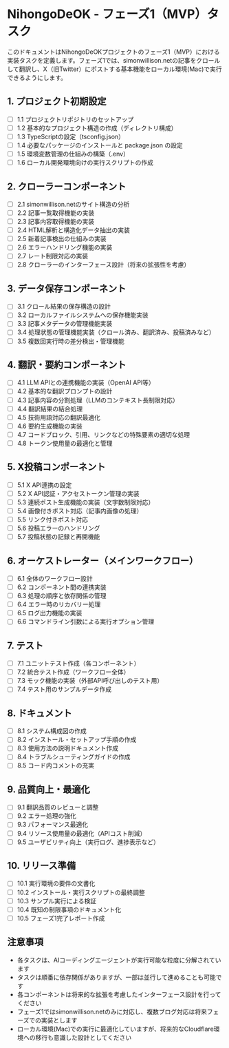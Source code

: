 # NihongoDeOK - フェーズ1（MVP）タスク

このドキュメントはNihongoDeOKプロジェクトのフェーズ1（MVP）における実装タスクを定義します。フェーズ1では、simonwillison.netの記事をクロールして翻訳し、X（旧Twitter）にポストする基本機能をローカル環境(Mac)で実行できるようにします。

## 1. プロジェクト初期設定

- [ ] 1.1 プロジェクトリポジトリのセットアップ
- [ ] 1.2 基本的なプロジェクト構造の作成（ディレクトリ構成）
- [ ] 1.3 TypeScriptの設定（tsconfig.json）
- [ ] 1.4 必要なパッケージのインストールと package.json の設定
- [ ] 1.5 環境変数管理の仕組みの構築（.env）
- [ ] 1.6 ローカル開発環境向けの実行スクリプトの作成

## 2. クローラーコンポーネント

- [ ] 2.1 simonwillison.netのサイト構造の分析
- [ ] 2.2 記事一覧取得機能の実装
- [ ] 2.3 記事内容取得機能の実装
- [ ] 2.4 HTML解析と構造化データ抽出の実装
- [ ] 2.5 新着記事検出の仕組みの実装
- [ ] 2.6 エラーハンドリング機能の実装
- [ ] 2.7 レート制限対応の実装
- [ ] 2.8 クローラーのインターフェース設計（将来の拡張性を考慮）

## 3. データ保存コンポーネント

- [ ] 3.1 クロール結果の保存構造の設計
- [ ] 3.2 ローカルファイルシステムへの保存機能実装
- [ ] 3.3 記事メタデータの管理機能実装
- [ ] 3.4 処理状態の管理機能実装（クロール済み、翻訳済み、投稿済みなど）
- [ ] 3.5 複数回実行時の差分検出・管理機能

## 4. 翻訳・要約コンポーネント

- [ ] 4.1 LLM APIとの連携機能の実装（OpenAI API等）
- [ ] 4.2 基本的な翻訳プロンプトの設計
- [ ] 4.3 記事内容の分割処理（LLMのコンテキスト長制限対応）
- [ ] 4.4 翻訳結果の結合処理
- [ ] 4.5 技術用語対応の翻訳最適化
- [ ] 4.6 要約生成機能の実装
- [ ] 4.7 コードブロック、引用、リンクなどの特殊要素の適切な処理
- [ ] 4.8 トークン使用量の最適化と管理

## 5. X投稿コンポーネント

- [ ] 5.1 X API連携の設定
- [ ] 5.2 X API認証・アクセストークン管理の実装
- [ ] 5.3 連続ポスト生成機能の実装（文字数制限対応）
- [ ] 5.4 画像付きポスト対応（記事内画像の処理）
- [ ] 5.5 リンク付きポスト対応
- [ ] 5.6 投稿エラーのハンドリング
- [ ] 5.7 投稿状態の記録と再開機能

## 6. オーケストレーター（メインワークフロー）

- [ ] 6.1 全体のワークフロー設計
- [ ] 6.2 コンポーネント間の連携実装
- [ ] 6.3 処理の順序と依存関係の管理
- [ ] 6.4 エラー時のリカバリー処理
- [ ] 6.5 ログ出力機能の実装
- [ ] 6.6 コマンドライン引数による実行オプション管理

## 7. テスト

- [ ] 7.1 ユニットテスト作成（各コンポーネント）
- [ ] 7.2 統合テスト作成（ワークフロー全体）
- [ ] 7.3 モック機能の実装（外部API呼び出しのテスト用）
- [ ] 7.4 テスト用のサンプルデータ作成

## 8. ドキュメント

- [ ] 8.1 システム構成図の作成
- [ ] 8.2 インストール・セットアップ手順の作成
- [ ] 8.3 使用方法の説明ドキュメント作成
- [ ] 8.4 トラブルシューティングガイドの作成
- [ ] 8.5 コード内コメントの充実

## 9. 品質向上・最適化

- [ ] 9.1 翻訳品質のレビューと調整
- [ ] 9.2 エラー処理の強化
- [ ] 9.3 パフォーマンス最適化
- [ ] 9.4 リソース使用量の最適化（APIコスト削減）
- [ ] 9.5 ユーザビリティ向上（実行ログ、進捗表示など）

## 10. リリース準備

- [ ] 10.1 実行環境の要件の文書化
- [ ] 10.2 インストール・実行スクリプトの最終調整
- [ ] 10.3 サンプル実行による検証
- [ ] 10.4 既知の制限事項のドキュメント化
- [ ] 10.5 フェーズ1完了レポート作成

## 注意事項

- 各タスクは、AIコーディングエージェントが実行可能な粒度に分解されています
- タスクは順番に依存関係がありますが、一部は並行して進めることも可能です
- 各コンポーネントは将来的な拡張を考慮したインターフェース設計を行ってください
- フェーズ1ではsimonwillison.netのみに対応し、複数ブログ対応は将来フェーズでの実装とします
- ローカル環境(Mac)での実行に最適化していますが、将来的なCloudflare環境への移行も意識した設計としてください 